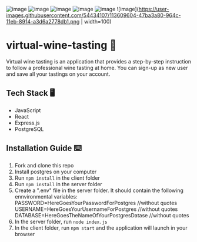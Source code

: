 
![image](https://user-images.githubusercontent.com/54434107/113608019-3ff99680-964a-11eb-9721-98fd3827c389.png)
![image](https://user-images.githubusercontent.com/54434107/113609054-974c3680-964b-11eb-96d2-6d7287548f91.png)
![image](https://user-images.githubusercontent.com/54434107/113609183-be0a6d00-964b-11eb-877b-32aaed01ce6c.png)
![image](https://user-images.githubusercontent.com/54434107/113609278-d7abb480-964b-11eb-99a9-11becee62057.png)
![image](https://user-images.githubusercontent.com/54434107/113609414-02960880-964c-11eb-9ffd-62394719e144.png)
![image](https://user-images.githubusercontent.com/54434107/113609604-47ba3a80-964c-11eb-8914-a3d6a2778db1.png | width=100)



# virtual-wine-tasting 🍷

Virtual wine tasting is an application that provides a step-by-step instruction to follow a professional wine tasting at home. You can sign-up as new user and save all your tastings on your account. 


## Tech Stack 🖥

- JavaScript
- React
- Express.js
- PostgreSQL

## Installation Guide ⌨️

1. Fork and clone this repo
2. Install postgres on your computer
3. Run `npm install` in the client folder
4. Run `npm install` in the server folder
5. Create a ".env" file in the server folder. It should contain the following ennvironmental variables: 
PASSWORD=HereGoesYourPasswordForPostgres //without quotes
USERNAME=HereGoesYourUsernameForPostgres //without quotes
DATABASE=HereGoesTheNameOfYourPostgresDatase //without quotes
6. In the server folder, run `node index.js`
7. In the client folder, run `npm start` and the application will launch in your browser
